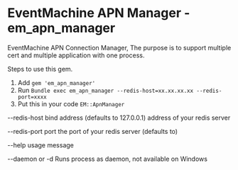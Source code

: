 EventMachine APN Manager - em_apn_manager
==============

EventMachine APN Connection Manager, The purpose is to support multiple cert and multiple application with one process.

Steps to use this gem.
1. Add `gem 'em_apn_manager'`
2. Run `Bundle exec em_apn_manager --redis-host=xx.xx.xx.xx --redis-port=xxxx`
3. Put this in your code `EM::ApnManager`

--redis-host bind address (defaults to 127.0.0.1)
    address of your redis server

--redis-port port
  the port of your redis server (defaults to)

--help
  usage message

--daemon or -d
  Runs process as daemon, not available on Windows
